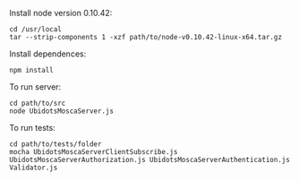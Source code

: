 Install node version 0.10.42:

    cd /usr/local
    tar --strip-components 1 -xzf path/to/node-v0.10.42-linux-x64.tar.gz

Install dependences:

    npm install
    
To run server:

    cd path/to/src
    node UbidotsMoscaServer.js
    
To run tests:

    cd path/to/tests/folder
    mocha UbidotsMoscaServerClientSubscribe.js UbidotsMoscaServerAuthorization.js UbidotsMoscaServerAuthentication.js Validator.js
    
    
